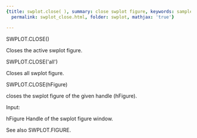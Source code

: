 ```yaml
---
{title: swplot.close( ), summary: close swplot figure, keywords: sample, sidebar: sw_sidebar,
  permalink: swplot_close.html, folder: swplot, mathjax: 'true'}

---
```

 
SWPLOT.CLOSE()
 
Closes the active swplot figure.
 
SWPLOT.CLOSE('all')
 
Closes all swplot figure.
 
SWPLOT.CLOSE(hFigure)
 
closes the swplot figure of the given handle (hFigure).
 
Input:
 
hFigure   Handle of the swplot figure window.
 
See also SWPLOT.FIGURE.
 

